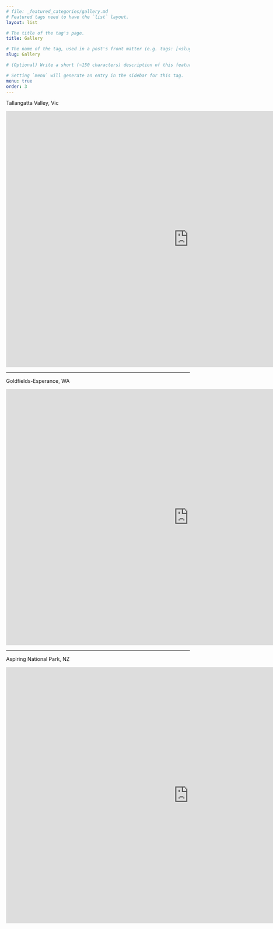```yaml
---
# file: _featured_categories/gallery.md
# Featured tags need to have the `list` layout.
layout: list

# The title of the tag's page.
title: Gallery

# The name of the tag, used in a post's front matter (e.g. tags: [<slug>]).
slug: Gallery

# (Optional) Write a short (~150 characters) description of this featured tag.

# Setting `menu` will generate an entry in the sidebar for this tag.
menu: true
order: 3
---
```

Tallangatta Valley, Vic
<iframe src="https://albumizr.com/a/Nw9l" scrolling="yes" frameborder="0" allowfullscreen width="1000" height="700"></iframe>

---
Goldfields-Esperance, WA
<iframe src="https://albumizr.com/a/Z8Jo" scrolling="yes" frameborder="0" allowfullscreen width="1000" height="700"></iframe>

---
Aspiring National Park, NZ
<iframe src="https://albumizr.com/a/rHil" scrolling="yes" frameborder="0" allowfullscreen width="1000" height="700"></iframe>
